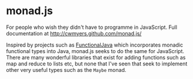 # monad.js

For people who wish they didn't have to programme in JavaScript. Full documentation at http://cwmyers.github.com/monad.js/

Inspired by projects such as [FunctionalJava][functionalJava] which incorporates monadic functional types into Java, monad.js
seeks to do the same for JavaScript.  There are many wonderful libraries that exist for adding functions such as map and reduce
to lists etc, but none that I've seen that seek to implement other very useful types such as the `Maybe` monad.

[functionalJava]:http://functionaljava.org
